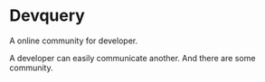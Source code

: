 # Devquery
A online community for developer. 

A developer can easily communicate another. And there are some community. 
